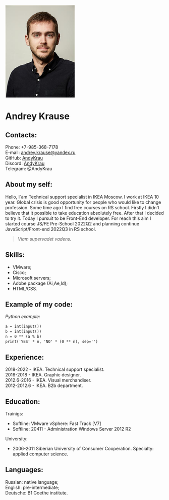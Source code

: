 ![Andrey Krause](https://github.com/AndyKrau/rsschool-cv/blob/gh-pages/KrauseAndrey.png)
# Andrey Krause
## Contacts:
Phone: +7-985-368-7178  
E-mail: [andrey.krause@yandex.ru](mailto:andrey.krause@yandex.ru "text to andrey.krause@yandex.ru")  
GitHub: [AndyKrau](https://github.com/AndyKrau "link to GitHub")  
Discord: [AndyKrau](https://github.com/AndyKrau "link to Discord")  
Telegram: @AndyKrau  
## About my self:
Hello, I`am Technical support specialist in IKEA Moscow. I work at IKEA 10 year. Global crisis is good opportunity for people who would like to change profession.
Some time ago I find free courses on RS school. Firstly I didn't believe that it possible to take education absolutely free. After that I decided to try it.
Today I pursuit to be Front-End developer. For reach this aim I started course JS/FE Pre-School 2022Q2 and planning continue JavaScript/Front-end 2022Q3 in RS school.
>*Viam supervadet vadens.*  
## Skills:
+ VMware;
+ Cisco;
+ Microsoft servers;
+ Adobe package (Ai,Ae,Id);
+ HTML/CSS.
## Example of my code:
*Python example:*
```
a = int(input())
b = int(input())
n = 0 ** (a % b)
print('YES' * n, 'NO' * (0 ** n), sep='')
```
## Experience:
2018-2022 - IKEA. Technical support specialist.  
2016-2018 - IKEA. Graphic designer.  
2012.6-2016 - IKEA. Visual merchandiser.  
2012-2012.6 - IKEA. B2b department.  
## Education:
Trainigs:  
+ Softline: VMware vSphere: Fast Track [V7]
+ Softline: 20411 - Administration Windows Server 2012 R2  

University:  
+ 2006-2011 Siberian University of Consumer Cooperation. Specialty: applied computer science.
## Languages:
Russian: native language;  
English: pre-intermediate;  
Deutsche: B1 Goethe institute.  